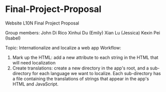 # Final-Project-Proposal
Website L10N Final Project Proposal

Group members:
John Di Rico
Xinhui Du (Emily)
Xian Lu (Jessica)
Kexin Pei (Isabel)

Topic:
Internationalize and localize a web app
Workflow:

1. Mark up the HTML: add a new attribute to each string in the HTML that will need localization
2. Create translations: create a new directory in the app's root, and a sub-directory for each language we want to localize. Each sub-directory has a file containing the translations of strings that appear in the app's HTML and JavaScript.

